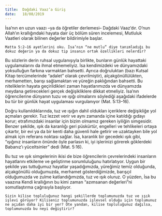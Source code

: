 ```yaml
---
title:  Dağdaki Vaaz’a Giriş
date:   18/08/2019
---
```


İsa’nın en uzun vaazı –ya da öğretiler derlemesi– Dağdaki Vaaz’dır. O’nun Allah’ın krallığındaki hayata dair üç bölüm süren incelemesi, Mutluluk Vaatleri olarak bilinen değerler bildirimiyle başlar. 

`Matta 5:2–16 ayetlerini oku. İsa’nın “ne mutlu” diye tanımladığı bu dokuz değerin ya da dokuz tip insanın ortak özellikleri nelerdir?`

Bu sözlerin derin ruhsal uygulanışıyla birlikte, bunların günlük hayattaki uygulamalarını da ihmal etmemeliyiz. İsa kendimizdeki ve dünyamızdaki yoksulluğun farkına varmaktan bahsetti. Ayrıca doğruluktan (bazı Kutsal Kitap tercümelerinde “adalet” olarak çevrilmiştir), alçakgönüllülükten, merhametten, barışı sağlamaktan ve yüreğin paklığından bahsetti. Bu niteliklerin hayata geçirildikleri zaman hayatlarımızda ve dünyamızda meydana getirecekleri gerçek değişikliklere dikkat etmeliyiz. İsa’nın öğrencilerine dünyanın tuzu ve ışığı olmalarını söylediği aşağıdaki ifadelerde bu tür bir günlük hayat uygulaması vurgulanıyor (Mat. 5:13–16).

Doğru kullanıldıklarında, tuz ve ışığın dahil oldukları içeriklere değişikliğe yol açmaları gerekir. Tuz lezzet verir ve aynı zamanda içine katıldığı gıdayı korur; etrafımızdaki insanlar için bizim olmamız gereken iyiliğin simgesidir. Benzer şekilde, ışık da karanlığı geri püskürtür, engelleri ve tehlikeleri ortaya çıkartır, bir evi ya da bir kenti daha güvenli hale getirir ve uzaktayken bile yol almak için referans noktası sağlar. İsa, karanlık bir gecedeki ışık gibi, “ışığınız insanların önünde öyle parlasın ki, iyi işlerinizi görerek göklerdeki Babanız’ı yüceltsinler” dedi (Mat. 5:16).

Bu tuz ve ışık simgelerinin ikisi de bize öğrencilerin çevrelerindeki insanların hayatlarını etkileme ve geliştirme sorumluluğunu hatırlatıyor. Uygun bir şekilde yas tuttuğumuz hayatlar yaşadığımızda, yüreğimiz temiz olduğunda, alçakgönüllü olduğumuzda, merhamet gösterdiğimizde, barışçıl olduğumuzda ve zulme katlandığımızda, tuz ve ışık oluruz. O yüzden, İsa bu vaazına Kendi krallığının bu kimi zaman “azımsanan değerleri”ni somutlaştırma çağrısıyla başlıyor.

`Sizin kilise topluluğunuz hangi şekillerde toplumunuzda tuz ve ışık işlevi görüyor? Kiliseniz toplumunuzda işlevsel olduğu için toplumunuz ne açıdan daha iyi bir yer? Öte yandan, kilise topluluğunuz dağılsa, toplumunuzda bu neyi değiştirir?`